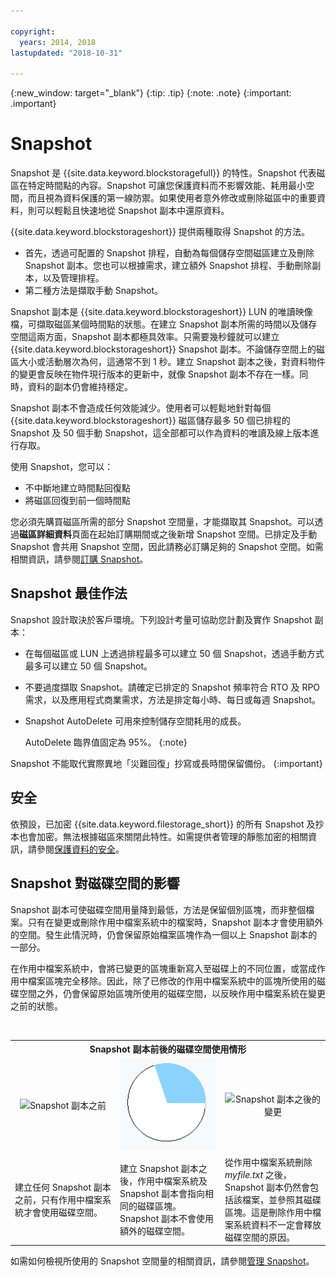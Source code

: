 ```yaml
---

copyright:
  years: 2014, 2018
lastupdated: "2018-10-31"

---
```

{:new_window: target="_blank"}
{:tip: .tip}
{:note: .note}
{:important: .important}

# Snapshot

Snapshot 是 {{site.data.keyword.blockstoragefull}} 的特性。Snapshot 代表磁區在特定時間點的內容。Snapshot 可讓您保護資料而不影響效能、耗用最小空間，而且視為資料保護的第一線防禦。如果使用者意外修改或刪除磁區中的重要資料，則可以輕鬆且快速地從 Snapshot 副本中還原資料。

{{site.data.keyword.blockstorageshort}} 提供兩種取得 Snapshot 的方法。


* 首先，透過可配置的 Snapshot 排程，自動為每個儲存空間磁區建立及刪除 Snapshot 副本。您也可以根據需求，建立額外 Snapshot 排程、手動刪除副本，以及管理排程。
* 第二種方法是擷取手動 Snapshot。

Snapshot 副本是 {{site.data.keyword.blockstorageshort}} LUN 的唯讀映像檔，可擷取磁區某個時間點的狀態。在建立 Snapshot 副本所需的時間以及儲存空間這兩方面，Snapshot 副本都極具效率。只需要幾秒鐘就可以建立 {{site.data.keyword.blockstorageshort}} Snapshot 副本。不論儲存空間上的磁區大小或活動層次為何，這通常不到 1 秒。建立 Snapshot 副本之後，對資料物件的變更會反映在物件現行版本的更新中，就像 Snapshot 副本不存在一樣。同時，資料的副本仍會維持穩定。

Snapshot 副本不會造成任何效能減少。使用者可以輕鬆地針對每個 {{site.data.keyword.blockstorageshort}} 磁區儲存最多 50 個已排程的 Snapshot 及 50 個手動 Snapshot，這全部都可以作為資料的唯讀及線上版本進行存取。

使用 Snapshot，您可以：

- 不中斷地建立時間點回復點
- 將磁區回復到前一個時間點

您必須先購買磁區所需的部分 Snapshot 空間量，才能擷取其 Snapshot。可以透過**磁區詳細資料**頁面在起始訂購期間或之後新增 Snapshot 空間。已排定及手動 Snapshot 會共用 Snapshot 空間，因此請務必訂購足夠的 Snapshot 空間。如需相關資訊，請參閱[訂購 Snapshot](ordering-snapshots.html)。

## Snapshot 最佳作法

Snapshot 設計取決於客戶環境。下列設計考量可協助您計劃及實作 Snapshot 副本：
- 在每個磁區或 LUN 上透過排程最多可以建立 50 個 Snapshot，透過手動方式最多可以建立 50 個 Snapshot。
- 不要過度擷取 Snapshot。請確定已排定的 Snapshot 頻率符合 RTO 及 RPO 需求，以及應用程式商業需求，方法是排定每小時、每日或每週 Snapshot。
- Snapshot AutoDelete 可用來控制儲存空間耗用的成長。<br/>

  AutoDelete 臨界值固定為 95%。
  {:note}

Snapshot 不能取代實際異地「災難回復」抄寫或長時間保留備份。
{:important}

## 安全

依預設，已加密 {{site.data.keyword.filestorage_short}} 的所有 Snapshot 及抄本也會加密。無法根據磁區來關閉此特性。如需提供者管理的靜態加密的相關資訊，請參閱[保護資料的安全](block-file-storage-encryption-rest.html)。

## Snapshot 對磁碟空間的影響

Snapshot 副本可使磁碟空間用量降到最低，方法是保留個別區塊，而非整個檔案。只有在變更或刪除作用中檔案系統中的檔案時，Snapshot 副本才會使用額外的空間。發生此情況時，仍會保留原始檔案區塊作為一個以上 Snapshot 副本的一部分。

在作用中檔案系統中，會將已變更的區塊重新寫入至磁碟上的不同位置，或當成作用中檔案區塊完全移除。因此，除了已修改的作用中檔案系統中的區塊所使用的磁碟空間之外，仍會保留原始區塊所使用的磁碟空間，以反映作用中檔案系統在變更之前的狀態。

<table>
    <colgroup>
      <col style="width: 33.3%;"/>
      <col style="width: 33.3%;"/>
      <col style="width: 33.3%;"/>
    </colgroup>
      <tr>
        <th colspan="3" style="border: 0.0px;text-align: center;">Snapshot 副本前後的磁碟空間使用情形</th>
     </tr><tr>
        <td style="border: 0.0px;text-align: center;"><img src="/images/bfcircle1.png" alt="Snapshot 副本之前"></td>
        <td style="border: 0.0px;text-align: center;"><img src="/images/bfcircle3.png" alt="Snapshot 副本之後"></td>
        <td style="border: 0.0px;text-align: center;"><img src="/images/bfcircle2.png" alt="Snapshot 副本之後的變更"></td>
     </tr><tr>
        <td style="border: 0.0px;">建立任何 Snapshot 副本之前，只有作用中檔案系統才會使用磁碟空間。</td>
        <td style="border: 0.0px;">建立 Snapshot 副本之後，作用中檔案系統及 Snapshot 副本會指向相同的磁碟區塊。Snapshot 副本不會使用額外的磁碟空間。</td>
        <td style="border: 0.0px;">從作用中檔案系統刪除 <i>myfile.txt</i> 之後，Snapshot 副本仍然會包括該檔案，並參照其磁碟區塊。這是刪除作用中檔案系統資料不一定會釋放磁碟空間的原因。</td>
      </tr>
</table>

如需如何檢視所使用的 Snapshot 空間量的相關資訊，請參閱[管理 Snapshot](working-with-snapshots.html)。
